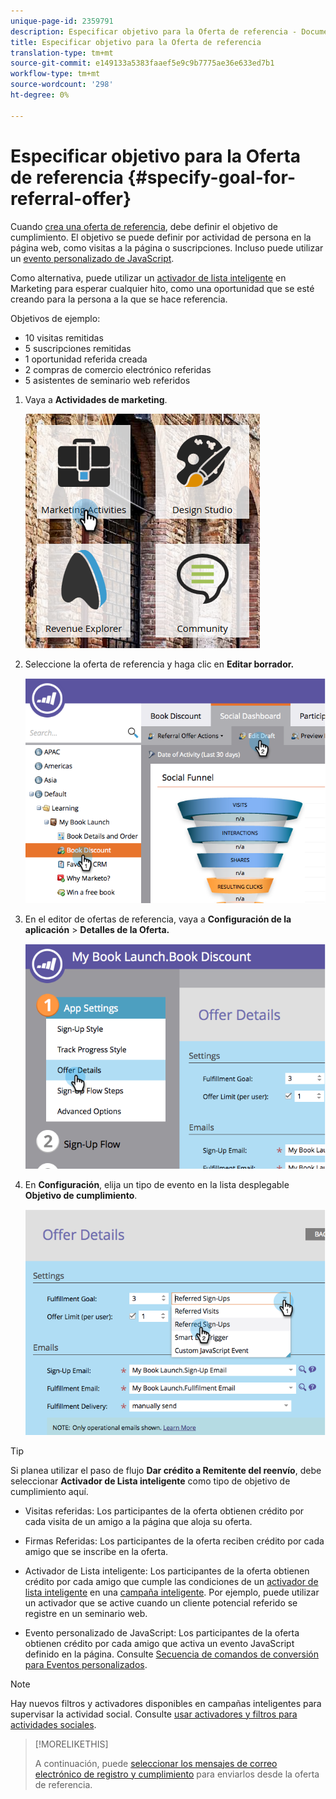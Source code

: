 ```yaml
---
unique-page-id: 2359791
description: Especificar objetivo para la Oferta de referencia - Documentos de marketing - Documentación del producto
title: Especificar objetivo para la Oferta de referencia
translation-type: tm+mt
source-git-commit: e149133a5383faaef5e9c9b7775ae36e633ed7b1
workflow-type: tm+mt
source-wordcount: '298'
ht-degree: 0%

---
```



# Especificar objetivo para la Oferta de referencia {#specify-goal-for-referral-offer}

Cuando [crea una oferta de referencia](create-a-referral-offer.md), debe definir el objetivo de cumplimiento. El objetivo se puede definir por actividad de persona en la página web, como visitas a la página o suscripciones. Incluso puede utilizar un [evento personalizado de JavaScript](../../../../product-docs/demand-generation/social/social-functions/conversion-script-for-custom-events.md).

Como alternativa, puede utilizar un [activador de lista inteligente](specify-goal-for-referral-offer.md) en Marketing para esperar cualquier hito, como una oportunidad que se esté creando para la persona a la que se hace referencia.

Objetivos de ejemplo:

* 10 visitas remitidas
* 5 suscripciones remitidas
* 1 oportunidad referida creada
* 2 compras de comercio electrónico referidas
* 5 asistentes de seminario web referidos

1. Vaya a **Actividades de marketing**.

   ![](assets/ma.png)

1. Seleccione la oferta de referencia y haga clic en **Editar borrador.**

   ![](assets/image2014-9-19-15-3a6-3a35.png)

1. En el editor de ofertas de referencia, vaya a **Configuración de la aplicación** > **Detalles de la Oferta.**

   ![](assets/image2014-9-19-15-3a6-3a44.png)

1. En **Configuración**, elija un tipo de evento en la lista desplegable **Objetivo de cumplimiento**.

   ![](assets/image2014-9-19-15-3a6-3a56.png)

>[!TIP]
>
>Si planea utilizar el paso de flujo **Dar crédito a Remitente del reenvío**, debe seleccionar **Activador de Lista inteligente** como tipo de objetivo de cumplimiento aquí.

* Visitas referidas: Los participantes de la oferta obtienen crédito por cada visita de un amigo a la página que aloja su oferta.
* Firmas Referidas: Los participantes de la oferta reciben crédito por cada amigo que se inscribe en la oferta.
* Activador de Lista inteligente: Los participantes de la oferta obtienen crédito por cada amigo que cumple las condiciones de un [activador de lista inteligente](../../../../product-docs/core-marketo-concepts/smart-lists-and-static-lists/understanding-smart-lists.md) en una [campaña inteligente](http://docs.marketo.com/display/docs/smart+campaigns). Por ejemplo, puede utilizar un activador que se active cuando un cliente potencial referido se registre en un seminario web.

* Evento personalizado de JavaScript: Los participantes de la oferta obtienen crédito por cada amigo que activa un evento JavaScript definido en la página. Consulte [Secuencia de comandos de conversión para Eventos personalizados](../../../../product-docs/demand-generation/social/social-functions/triggers-and-filters-for-social-activities.md).

>[!NOTE]
>
>Hay nuevos filtros y activadores disponibles en campañas inteligentes para supervisar la actividad social. Consulte [usar activadores y filtros para actividades sociales](../../../../product-docs/demand-generation/social/social-functions/triggers-and-filters-for-social-activities.md).

>[!MORELIKETHIS]
>
>A continuación, puede [seleccionar los mensajes de correo electrónico de registro y cumplimiento](send-referral-offer-fulfillment-email.md) para enviarlos desde la oferta de referencia.

